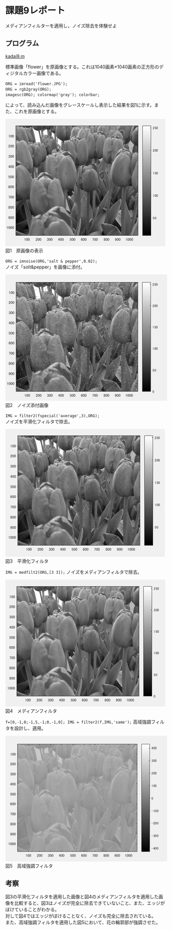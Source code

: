 # 課題9レポート
メディアンフィルターを適用し，ノイズ除去を体験せよ  

## プログラム
[kadai9.m](https://github.com/waka0310mikity/MATLAB-/blob/master/kadai9.m)  

標準画像「flower」を原画像とする。これは1040画素×1040画素の正方形のディジタルカラー画像である。

`ORG = imread('flower.JPG');`  
`ORG = rgb2gray(ORG);`  
`imagesc(ORG); colormap('gray'); colorbar;`

によって、読み込んだ画像をグレースケールし表示した結果を図1に示す。また、これを原画像とする。  

![原画像の表示](https://github.com/waka0310mikity/MATLAB-/blob/master/images/kadai9IMG1.PNG "原画像の表示")  
図1　原画像の表示

`ORG = imnoise(ORG,'salt & pepper',0.02);`  
ノイズ「solt&pepper」を画像に添付。

![ノイズ添付画像](https://github.com/waka0310mikity/MATLAB-/blob/master/images/kadai9IMG2.PNG "ノイズ添付画像")  
図2　ノイズ添付画像

`IMG = filter2(fspecial('average',3),ORG);`  
ノイズを平滑化フィルタで除去。

![平滑化フィルタ](https://github.com/waka0310mikity/MATLAB-/blob/master/images/kadai9IMG3.PNG "平滑化フィルタ")  
図3　平滑化フィルタ

`IMG = medfilt2(ORG,[3 3]);`
ノイズをメディアンフィルタで除去。

![メディアンフィルタ](https://github.com/waka0310mikity/MATLAB-/blob/master/images/kadai9IMG4.PNG "メディアンフィルタ")  
図4　メディアンフィルタ

`f=[0,-1,0;-1,5,-1;0,-1,0];
IMG = filter2(f,IMG,'same');`
高域強調フィルタを設計し、適用。

![高域強調フィルタ](https://github.com/waka0310mikity/MATLAB-/blob/master/images/kadai9IMG5.PNG "高域強調フィルタ")  
図5　高域強調フィルタ

## 考察
図3の平滑化フィルタを適用した画像と図4のメディアンフィルタを適用した画像を比較すると、図3はノイズが完全に除去できていないこと、また、エッジがぼけていることがわかる。  
対して図4ではエッジがぼけることなく、ノイズも完全に除去されている。  
また、高域強調フィルタを適用した図5において、花の輪郭部が強調させた。
